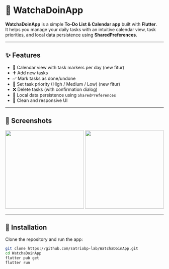 # 📝 WatchaDoinApp

**WatchaDoinApp** is a simple **To-Do List & Calendar app** built with **Flutter**.  
It helps you manage your daily tasks with an intuitive calendar view, task priorities, and local data persistence using **SharedPreferences**.

---

## ✨ Features
- 📆 Calendar view with task markers per day (new fitur)
- ➕ Add new tasks
- ✅ Mark tasks as done/undone
- 🎯 Set task priority (High / Medium / Low) (new fitur)
- ❌ Delete tasks (with confirmation dialog)
- 💾 Local data persistence using `SharedPreferences`
- 🎨 Clean and responsive UI

---

## 📸 Screenshots
<img src="https://github.com/user-attachments/assets/7953e01d-f682-44f2-823c-691e23d28071" width="250" />
<img src="https://github.com/user-attachments/assets/5e65f946-156e-4998-832a-862e33078d90" width="250" />





---

## 🚀 Installation
Clone the repository and run the app:

```bash
git clone https://github.com/satriobp-lab/WatchaDoinApp.git
cd WatchaDoinApp
flutter pub get
flutter run
